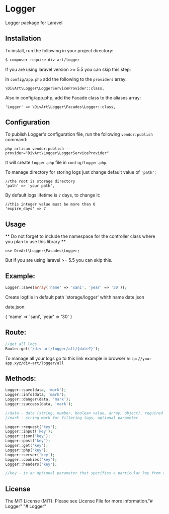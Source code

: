# Logger
Logger package for Laravel

## Installation
To install, run the following in your project directory:

``` bash
$ composer require div-art/logger
```

If you are using laravel version >= 5.5 you can skip this step:

In `config/app.php` add the following to the `providers` array:

```
\DivArt\Logger\LoggerServiceProvider::class,
```

Also in config/app.php, add the Facade class to the aliases array:

```
'Logger' => \DivArt\Logger\Facades\Logger::class,
```

## Configuration
To publish Logger's configuration file, run the following `vendor:publish` command:

```
php artisan vendor:publish --provider="DivArt\Logger\LoggerServiceProvider"
```

It will create `logger.php` file in `config/logger.php`.

To manage directory for storing logs just change default value of `'path'`:

```
//the root is storage directory
'path' => 'your path',
```

By default logs lifetime is `7` days, to change it:

```
//this integer value must be more than 0
'expire_days' => 7
```

## Usage
** Do not forget to include the namespace for the controller class where you plan to use this library **

```
use DivArt\Logger\Facades\Logger;
```

But if you are using laravel >= 5.5 you can skip this.

## Example:

``` php
Logger::save(array('name' => 'sani', 'year' => '30'));
```

Create logfile in default path 'storage/logger' whith name date.json

date.json:

{
	'name' => 'sani',
	'year' => '30'
}

## Route:

``` php
//get all logs
Route::get('/div-art/logger/all/{date?}');
```

To manage all your logs go to this link example in browser `http://your-app.xyz/div-art/logger/all`

## Methods:

``` php
Logger::save(data, 'mark');
Logger::info(data, 'mark');
Logger::danger(data, 'mark');
Logger::success(data, 'mark');

//data - data (string, number, boolean value, array, object), required parameter
//mark - string mark for filtering logs, optional parameter

Logger::request('key');
Logger::input('key');
Logger::json('key');
Logger::post('key');
Logger::get('key');
Logger::php('key');
Logger::server('key');
Logger::cookies('key');
Logger::headers('key');

//key - is an optional parameter that specifies a particular key from an array or object to be written
```

## License
The MIT License (MIT). Please see License File for more information."# Logger" 
"# Logger" 

